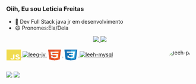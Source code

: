 ### Oiih, Eu sou Leticia Freitas

- 🔭 Dev Full Stack java jr em desenvolvimento
- 😄 Pronomes:Ela/Dela
<div align="center">
  <a href="https://github.com/rafaballerini">
  <img height="180em" src="https://github-readme-stats.vercel.app/api?username=leehfreitas&show_icons=true&theme=midnight-purple&include_all_commits=true&count_private=true"/>
  <img height="180em" src="https://github-readme-stats.vercel.app/api/top-langs/?username=leehfreitas&layout=compact&langs_count=7&theme=midnight-purple"/>
</div>
<div style="display: inline_block"><br>
  <img align="center" alt="leeh-Js" height="30" width="40" src="https://raw.githubusercontent.com/devicons/devicon/master/icons/javascript/javascript-plain.svg">
  <img aling="center" alt="leeg-jv" height="30" width"40"
src="https://cdn.jsdelivr.net/gh/devicons/devicon/icons/java/java-original.svg" />
  <img align="center" alt="leeh-HTML" height="30" width="40" src="https://raw.githubusercontent.com/devicons/devicon/master/icons/html5/html5-original.svg">
  <img align="center" alt="leeh-CSS" height="30" width="40" src="https://raw.githubusercontent.com/devicons/devicon/master/icons/css3/css3-original.svg">
  <img aling="center" alt="leeh-mysql" height="30" width"40"
  src="https://cdn.jsdelivr.net/gh/devicons/devicon/icons/mysql/mysql-original.svg">
  <img align="right" alt="leeh-pic" height="150" style="border-radius:50px;"
src="https://public.dm.files.1drv.com/y4m1qn6w3DHRcq4Cf4PXUCi0vN7RpnyTJk-z9hfWLh3jTsEkxqPwaSAeS6-MuTQ69ZgWtdg1oeXN1ZfsYBg5k4EkiR5akCyb34G33iPCewuRigoOTB-8Hi4X2LN0eV4BfYoZ8lQRnRrip7-6tnn15s8Grc9JvtHC1kNXpdJ7ysl9McRyUUvgwjWQjhPScbmiYmk7xLxvtRZkRhmTU-HWxunTV1s9NLAwckZBVVfpZmmFCA">
 
</div>
  
  ##
  
  <div> 
  <a href = "leticiasilvafreitas@gmail.com"><img src="https://img.shields.io/badge/-Gmail-%23333?style=for-the-badge&logo=gmail&logoColor=white" target="_blank"></a>
  <a href="https://www.linkedin.com/in/leticia-silva-freitas-5684b4189/" target="_blank"><img src="https://img.shields.io/badge/-LinkedIn-%230077B5?style=for-the-badge&logo=linkedin&logoColor=white" target="_blank"></a> 
  </div>
    

